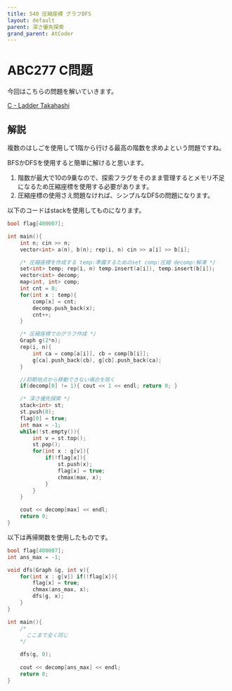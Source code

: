 ```yaml
---
title: 540 圧縮座標 グラフDFS
layout: default
parent: 深さ優先探索
grand_parent: AtCoder
---
```


# ABC277 C問題
今回はこちらの問題を解いていきます。

<a href="https://atcoder.jp/contests/abc277/tasks/abc277_c" target="_blank">C - Ladder Takahashi</a>

## 解説
複数のはしごを使用して1階から行ける最高の階数を求めよという問題ですね。

BFSかDFSを使用すると簡単に解けると思います。

1. 階数が最大で10の9乗なので、探索フラグをそのまま管理するとメモリ不足になるため圧縮座標を使用する必要があります。
2. 圧縮座標の使用さえ問題なければ、シンプルなDFSの問題になります。

以下のコードはstackを使用してものになります。

```cpp
bool flag[400007];

int main(){
    int n; cin >> n;
    vector<int> a(n), b(n); rep(i, n) cin >> a[i] >> b[i];

    /* 圧縮座標を作成する temp:準備するためのset comp:圧縮 decomp:解凍 */
    set<int> temp; rep(i, n) temp.insert(a[i]), temp.insert(b[i]);
    vector<int> decomp;
    map<int, int> comp;
    int cnt = 0;
    for(int x : temp){
        comp[x] = cnt;
        decomp.push_back(x);
        cnt++;
    }

    /* 圧縮座標でのグラフ作成 */
    Graph g(2*n);
    rep(i, n){
        int ca = comp[a[i]], cb = comp[b[i]];
        g[ca].push_back(cb), g[cb].push_back(ca);
    }

    //初期地点から移動できない場合を除く
    if(decomp[0] != 1){ cout << 1 << endl; return 0; }

    /* 深さ優先探索 */
    stack<int> st;
    st.push(0);
    flag[0] = true;
    int max = -1;
    while(!st.empty()){
        int v = st.top();
        st.pop();
        for(int x : g[v]){
            if(!flag[x]){
                st.push(x);
                flag[x] = true;
                chmax(max, x);
            }
        }
    }

    cout << decomp[max] << endl;
    return 0;
}
```

以下は再帰関数を使用したものです。

```cpp
bool flag[400007];
int ans_max = -1;

void dfs(Graph &g, int v){ 
    for(int x : g[v]) if(!flag[x]){
        flag[x] = true;
        chmax(ans_max, x);
        dfs(g, x); 
    }
}

int main(){
    /*
      ここまで全く同じ
    */

    dfs(g, 0);
    
    cout << decomp[ans_max] << endl;
    return 0;
}
```

